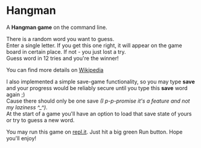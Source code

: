 # Hangman


A **Hangman game** on the command line.

There is a random word you want to guess.\
Enter a single letter. If you get this one right, it will appear on the game board in certain place. If not - you just lost a try.\
Guess word in 12 tries and you're the winner!

You can find more details on [Wikipedia](https://en.wikipedia.org/wiki/Hangman_(game))

I also implemented a simple save-game functionality, so you may type **save** and your progress would be reliably secure until you type this **save** word again ;)\
Cause there should only be one save *(I p-p-promise it's a feature and not my laziness ^_^)*.\
At the start of a game you'll have an option to load that save state of yours or try to guess a new word.

You may run this game on [repl.it](https://replit.com/@Anutka777/hangman#.replit). Just hit a big green Run button. Hope you'll enjoy!